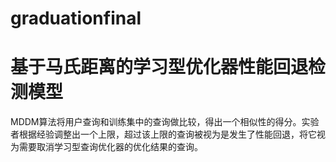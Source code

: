 # graduationfinal
# 基于马氏距离的学习型优化器性能回退检测模型
MDDM算法将用户查询和训练集中的查询做比较，得出一个相似性的得分。实验者根据经验调整出一个上限，超过该上限的查询被视为是发生了性能回退，将它视为需要取消学习型查询优化器的优化结果的查询。

